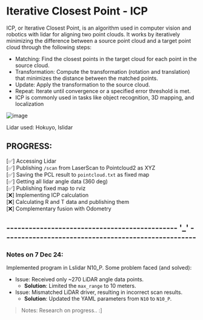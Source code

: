 # Iterative Closest Point - ICP

ICP, or Iterative Closest Point, is an algorithm used in computer vision and robotics with lidar for aligning two point clouds. It works by iteratively minimizing the difference between a source point cloud and a target point cloud through the following steps:   

- Matching: Find the closest points in the target cloud for each point in the source cloud.   
- Transformation: Compute the transformation (rotation and translation) that minimizes the distance between the matched points.   
- Update: Apply the transformation to the source cloud.   
- Repeat: Iterate until convergence or a specified error threshold is met.   
- ICP is commonly used in tasks like object recognition, 3D mapping, and localization  
  
![image](https://github.com/user-attachments/assets/f52bd3c9-83e7-41ef-8eb4-3ccb1c89af84)

Lidar used: Hokuyo, lslidar     

## PROGRESS:
[✅] Accessing Lidar    
[✅] Publishing `/scan` from LaserScan to Pointcloud2 as XYZ   
[✅] Saving the PCL result to `pointcloud.txt` as fixed map   
[✅] Getting all lidar angle data (360 deg)  
[✅] Publishing fixed map to rviz  
[❌] Implementing ICP calculation   
[❌] Calculating R and T data and publishing them   
[❌] Complementary fusion with Odometry   
## ---------------------------------------------- '_' ----------------------------------------------------
### Notes on 7 Dec 24:  
Implemented program in Lslidar N10_P. Some problem faced (and solved):     
- Issue: Received only ~270 LiDAR angle data points.  
  - **Solution**: Limited the `max_range` to 10 meters.  
- Issue: Mismatched LiDAR driver, resulting in incorrect scan results.  
  - **Solution**: Updated the YAML parameters from `N10` to `N10_P`.

> Notes: Research on progress.. :]   


